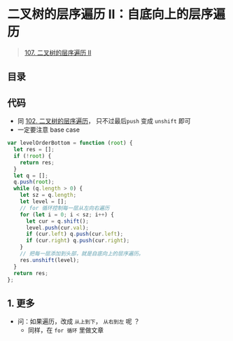 
# 二叉树的层序遍历 II：自底向上的层序遍历



> [107. 二叉树的层序遍历 II](https://leetcode.cn/problems/binary-tree-level-order-traversal-ii/)


## 目录
<!-- toc -->
 ## 代码 

- 同 [102. 二叉树的层序遍历](/post/ZwC7vxrt.html)， 只不过最后`push` 变成 `unshift` 即可
- 一定要注意 base case 

```javascript hl:18,3
var levelOrderBottom = function (root) {
  let res = [];
  if (!root) {
    return res;
  }
  let q = [];
  q.push(root);
  while (q.length > 0) {
    let sz = q.length;
    let level = [];
    // for 循环控制每一层从左向右遍历
    for (let i = 0; i < sz; i++) {
      let cur = q.shift();
      level.push(cur.val);
      if (cur.left) q.push(cur.left);
      if (cur.right) q.push(cur.right);
    }
    // 把每一层添加到头部，就是自底向上的层序遍历。
    res.unshift(level);
  }
  return res;
};
```

## 1. 更多

- 问：如果遍历，改成 `从上到下`， `从右到左` 呢 ？	
    - 同样，在 `for 循环` 里做文章

